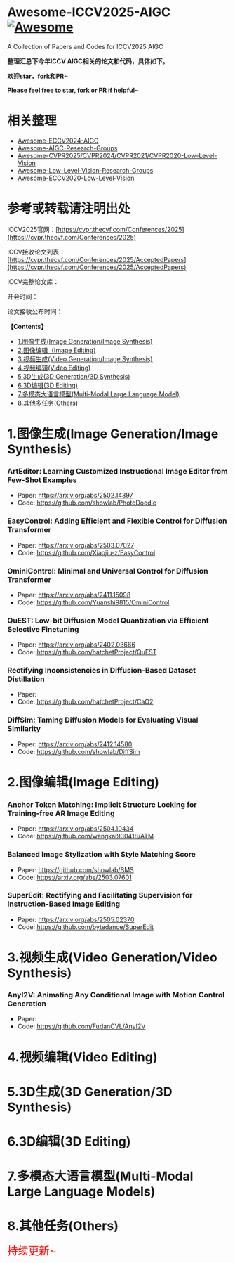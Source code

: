 # Awesome-ICCV2025-AIGC[![Awesome](https://cdn.rawgit.com/sindresorhus/awesome/d7305f38d29fed78fa85652e3a63e154dd8e8829/media/badge.svg)](https://github.com/sindresorhus/awesome)

A Collection of Papers and Codes for ICCV2025 AIGC

**整理汇总下今年ICCV AIGC相关的论文和代码，具体如下。**

**欢迎star，fork和PR~**

**Please feel free to star, fork or PR if helpful~**

# 相关整理

- [Awesome-ECCV2024-AIGC](https://github.com/Kobaayyy/Awesome-CVPR2024-ECCV2024-AIGC/blob/main/ECCV2024.md)
- [Awesome-AIGC-Research-Groups](https://github.com/Kobaayyy/Awesome-AIGC-Research-Groups)
- [Awesome-CVPR2025/CVPR2024/CVPR2021/CVPR2020-Low-Level-Vision](https://github.com/Kobaayyy/Awesome-CVPR2025-CVPR2024-CVPR2021-CVPR2020-Low-Level-Vision)
- [Awesome-Low-Level-Vision-Research-Groups](https://github.com/Kobaayyy/Awesome-Low-Level-Vision-Research-Groups)
- [Awesome-ECCV2020-Low-Level-Vision](https://github.com/Kobaayyy/Awesome-ECCV2020-Low-Level-Vision)
  
# **参考或转载请注明出处**

ICCV2025官网：[https://cvpr.thecvf.com/Conferences/2025](https://cvpr.thecvf.com/Conferences/2025)

ICCV接收论文列表：[https://cvpr.thecvf.com/Conferences/2025/AcceptedPapers](https://cvpr.thecvf.com/Conferences/2025/AcceptedPapers)

ICCV完整论文库：

开会时间：

论文接收公布时间：

**【Contents】**

- [1.图像生成(Image Generation/Image Synthesis)](#1.图像生成)
- [2.图像编辑（Image Editing)](#2.图像编辑)
- [3.视频生成(Video Generation/Image Synthesis)](#3.视频生成)
- [4.视频编辑(Video Editing)](#4.视频编辑)
- [5.3D生成(3D Generation/3D Synthesis)](#5.3D生成)
- [6.3D编辑(3D Editing)](#6.3D编辑)
- [7.多模态大语言模型(Multi-Modal Large Language Model)](#7.大语言模型)
- [8.其他多任务(Others)](#8.其他)

<a name="1.图像生成"></a>

# 1.图像生成(Image Generation/Image Synthesis)

### ArtEditor: Learning Customized Instructional Image Editor from Few-Shot Examples

- Paper: https://arxiv.org/abs/2502.14397
- Code: https://github.com/showlab/PhotoDoodle
  
### EasyControl: Adding Efficient and Flexible Control for Diffusion Transformer

- Paper: https://arxiv.org/abs/2503.07027
- Code: https://github.com/Xiaojiu-z/EasyControl

### OminiControl: Minimal and Universal Control for Diffusion Transformer

- Paper: https://arxiv.org/abs/2411.15098
- Code: https://github.com/Yuanshi9815/OminiControl

### QuEST: Low-bit Diffusion Model Quantization via Efficient Selective Finetuning

- Paper: https://arxiv.org/abs/2402.03666
- Code: https://github.com/hatchetProject/QuEST

### Rectifying Inconsistencies in Diffusion-Based Dataset Distillation

- Paper: 
- Code: https://github.com/hatchetProject/CaO2

### DiffSim: Taming Diffusion Models for Evaluating Visual Similarity  

- Paper: https://arxiv.org/abs/2412.14580
- Code: https://github.com/showlab/DiffSim
  
<a name="2.图像编辑"></a>

# 2.图像编辑(Image Editing)

### Anchor Token Matching: Implicit Structure Locking for Training-free AR Image Editing

- Paper: https://arxiv.org/abs/2504.10434
- Code: https://github.com/wangkai930418/ATM
  
### Balanced Image Stylization with Style Matching Score

- Paper: https://github.com/showlab/SMS
- Code: https://arxiv.org/abs/2503.07601
  
### SuperEdit: Rectifying and Facilitating Supervision for Instruction-Based Image Editing

- Paper: https://arxiv.org/abs/2505.02370
- Code: https://github.com/bytedance/SuperEdit

  
<a name="3.视频生成"></a>

# 3.视频生成(Video Generation/Video Synthesis)

### AnyI2V: Animating Any Conditional Image with Motion Control Generation

- Paper: 
- Code: https://github.com/FudanCVL/AnyI2V

  
<a name="4.视频编辑"></a>

# 4.视频编辑(Video Editing)



<a name="5.3D生成"></a>

# 5.3D生成(3D Generation/3D Synthesis)


  
<a name="6.3D编辑"></a>

# 6.3D编辑(3D Editing)


  
<a name="7.大语言模型"></a>

# 7.多模态大语言模型(Multi-Modal Large Language Models)


  
<a name="8.其他"></a>

# 8.其他任务(Others)


  
<font color=red size=5>持续更新~</font>

